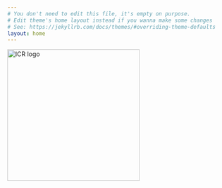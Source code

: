 ```yaml
---
# You don't need to edit this file, it's empty on purpose.
# Edit theme's home layout instead if you wanna make some changes
# See: https://jekyllrb.com/docs/themes/#overriding-theme-defaults
layout: home
---
```


 <img src="https://cdn.rawgit.com/ICR-analysis/misc/d5f97156/images/ICR_logo.png" alt="ICR logo" style="width:300px">

